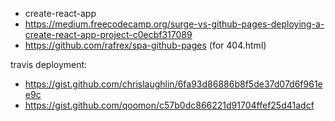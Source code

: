 * create-react-app
* https://medium.freecodecamp.org/surge-vs-github-pages-deploying-a-create-react-app-project-c0ecbf317089
* https://github.com/rafrex/spa-github-pages (for 404.html)

travis deployment:
* https://gist.github.com/chrislaughlin/6fa93d86886b8f5de37d07d6f961ee9c
* https://gist.github.com/qoomon/c57b0dc866221d91704ffef25d41adcf
